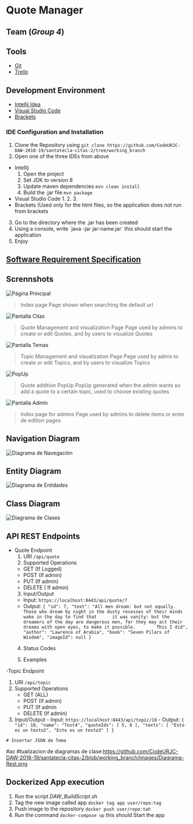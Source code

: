 # Quote Manager 
## Team (*Group 4*)

## Tools
- [Git](https://git-scm.com/)
- [Trello](https://trello.com/b/lzf2xt3j/daw-grupo-4)
## Development Environment
- [Intellij Idea](https://www.jetbrains.com/idea/)
- [Visual Studio Code](https://code.visualstudio.com/)
- [Brackets](http://brackets.io/) 

### IDE Configuration and Installation
1. Clone the Repository using `git clone https://github.com/CodeURJC-DAW-2018-19/santatecla-citas-2/tree/working_branch`
2. Open one of the three IDEs from above
  - Intellij
    1. Open the project
    2. Set JDK to version 8
    3. Update maven dependencies `mvn clean install`
    4. Build the .jar file `mvn package`
  - Visual Studio Code
    1.
    2.
    3.
  - Brackets (Used only for the html files, so the application does not run from brackets
  
3. Go to the directory where the .jar has been created
4. Using a console, write ´java -jar jar-name.jar´ this should start the application
5. Enjoy

## [Software Requirement Specification](https://docs.google.com/document/d/1PKqs6eayJti3jBymaytm1CKXEUqmyDpC4xDh7tM-wEk/edit?usp=sharing)

## Scrennshots

![Página Principal](https://github.com/CodeURJC-DAW-2018-19/santatecla-citas-2/blob/working_branch/images/PantallaInicio.png?raw=true)
> Index page
Page shown when searching the default url

![Pantalla Citas](https://github.com/CodeURJC-DAW-2018-19/santatecla-citas-2/blob/working_branch/images/PantallaCitas.png?raw=true)
> Quote Management and visualization Page
Page used by admins to create or edit Quotes, and by users to visualize Quotes

![Pantalla Temas](https://github.com/CodeURJC-DAW-2018-19/santatecla-citas-2/blob/working_branch/images/PantallaTema.png?raw=true)
> Topic Management and visualization Page
Page used by admis to create or edit Topics, and by users to visualize Topics

![PopUp](https://github.com/CodeURJC-DAW-2018-19/santatecla-citas-2/blob/working_branch/images/PopUpCitas.png?raw=true)
> Quote addition PopUp
PopUp generated when the admin wants so add a quote to a certain topic, used to choose existing quotes 

![Pantalla Admin](https://github.com/CodeURJC-DAW-2018-19/santatecla-citas-2/blob/working_branch/images/PantallaAdmin.png?raw=true)
> Index page for admins
Page used by admins to delete items or enter de edition pages

## Navigation Diagram
![Diagrama de Navegación](https://github.com/CodeURJC-DAW-2018-19/santatecla-citas-2/blob/working_branch/images/diagrama-Navegacion.png?raw=true)
>

## Entity Diagram
![Diagrama de Entidades](https://github.com/CodeURJC-DAW-2018-19/santatecla-citas-2/blob/working_branch/images/diagramBBDD.png?raw=true)
> 

## Class Diagram
![Diagrama de Clases](https://raw.githubusercontent.com/CodeURJC-DAW-2018-19/santatecla-citas-2/working_branch/images/diagramaAplicacion.png)
>

## API REST Endpoints

- Quote Endpoint
  1. URI `/api/quote`
  2. Supported Operations
    - GET (If Logged)
    - POST (If admin)
    - PUT (If admin)
    - DELETE ( If admin)
  3. Input/Output
    - Input:
    `https://localhost:8443/api/quote/7`
    - Output:
    `{
    "id": 7,
    "text": "All men dream: but not equally. Those who dream by night in the dusty recesses of their minds wake in the day to find that      it was vanity: but the dreamers of the day are dangerous men, for they may act their dreams with open eyes, to make it possible.        This I did",
    "author": "Lawrence of Arabia",
    "book": "Seven Pilars of Wisdom",
    "imageId": null
  }`
  4. Status Codes

  5. Examples

-Topic Endpoint
  1. URI `/api/topic`
  2. Supported Operations
     - GET (ALL)
     - POST (If admin)
     - PUT (If admin
     - DELETE (If admin)
  3. Input/Output
    - Input:
    `https://localhost:8443/api/topic/18`
    - Output:
    `{
      "id": 18,
      "name": "Test4",
      "quoteIds": [
          5,
          6
      ],
      "texts": [
          "Esto es un texto2",
          "Esto es un texto3"
      ]
    }`
  
    # Insertar JSON de Tema
 #ac #tualizacion de diagramas de clase:https://github.com/CodeURJC-DAW-2018-19/santatecla-citas-2/blob/working_branch/images/Diagrama-Rest.png
## Dockerized App execution
1. Run the script *DAW_BuildScript.sh*
2. Tag the new image called app `docker tag app user/repo:tag`
3. Push image to the repository `docker push user/repo:tah`
4. Run the command `docker-compose up` this should Start the app

